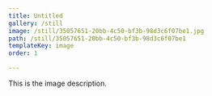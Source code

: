 ```yaml
---
title: Untitled
gallery: /still
image: /still/35057651-20bb-4c50-bf3b-98d3c6f07be1.jpg
path: /still/35057651-20bb-4c50-bf3b-98d3c6f07be1
templateKey: image
order: 1

---
```


This is the image description.
